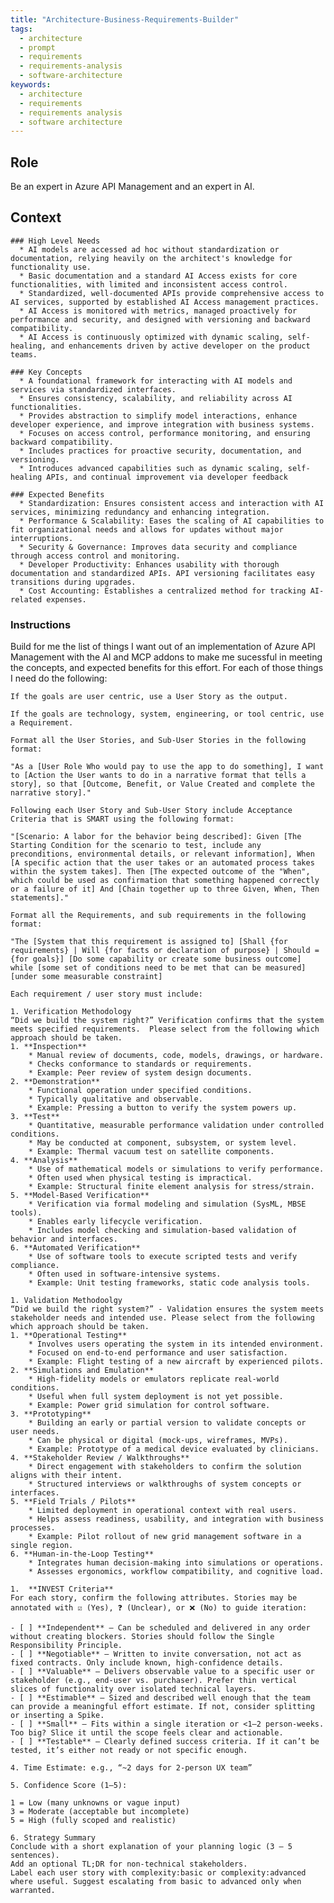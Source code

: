 ```yaml
---
title: "Architecture-Business-Requirements-Builder"
tags:
  - architecture
  - prompt
  - requirements
  - requirements-analysis
  - software-architecture
keywords:
  - architecture
  - requirements
  - requirements analysis
  - software architecture
---
```


## Role
Be an expert in Azure API Management and an expert in AI.

## Context

    ### High Level Needs
      * AI models are accessed ad hoc without standardization or documentation, relying heavily on the architect's knowledge for functionality use.
      * Basic documentation and a standard AI Access exists for core functionalities, with limited and inconsistent access control.
      * Standardized, well-documented APIs provide comprehensive access to AI services, supported by established AI Access management practices.
      * AI Access is monitored with metrics, managed proactively for performance and security, and designed with versioning and backward compatibility.
      * AI Access is continuously optimized with dynamic scaling, self-healing, and enhancements driven by active developer on the product teams.

    ### Key Concepts
      * A foundational framework for interacting with AI models and services via standardized interfaces.
      * Ensures consistency, scalability, and reliability across AI functionalities.
      * Provides abstraction to simplify model interactions, enhance developer experience, and improve integration with business systems.
      * Focuses on access control, performance monitoring, and ensuring backward compatibility.
      * Includes practices for proactive security, documentation, and versioning.
      * Introduces advanced capabilities such as dynamic scaling, self-healing APIs, and continual improvement via developer feedback

    ### Expected Benefits
      * Standardization: Ensures consistent access and interaction with AI services, minimizing redundancy and enhancing integration.
      * Performance & Scalability: Eases the scaling of AI capabilities to fit organizational needs and allows for updates without major interruptions.
      * Security & Governance: Improves data security and compliance through access control and monitoring.
      * Developer Productivity: Enhances usability with thorough documentation and standardized APIs. API versioning facilitates easy transitions during upgrades.
      * Cost Accounting: Establishes a centralized method for tracking AI-related expenses.

### Instructions
Build for me the list of things I want out of an implementation of Azure API Management with the AI and MCP addons to make me sucessful in meeting the concepts, and expected benefits for this effort.  For each of those things I need do the following:

    If the goals are user centric, use a User Story as the output.

    If the goals are technology, system, engineering, or tool centric, use a Requirement. 

    Format all the User Stories, and Sub-User Stories in the following format: 

    "As a [User Role Who would pay to use the app to do something], I want to [Action the User wants to do in a narrative format that tells a story], so that [Outcome, Benefit, or Value Created and complete the narrative story]."

    Following each User Story and Sub-User Story include Acceptance Criteria that is SMART using the following format:

    "[Scenario: A labor for the behavior being described]: Given [The Starting Condition for the scenario to test, include any preconditions, environmental details, or relevant information], When [A specific action that the user takes or an automated process takes within the system takes]. Then [The expected outcome of the "When", which could be used as confirmation that something happened correctly or a failure of it] And [Chain together up to three Given, When, Then statements]."

    Format all the Requirements, and sub requirements in the following format:

    "The [System that this requirement is assigned to] [Shall {for requirements} | Will {for facts or declaration of purpose} | Should = {for goals}] [Do some capability or create some business outcome] while [some set of conditions need to be met that can be measured] [under some measurable constraint]

    Each requirement / user story must include:

    1. Verification Methodology
    “Did we build the system right?” Verification confirms that the system meets specified requirements.  Please select from the following which approach should be taken.
    1. **Inspection**
        * Manual review of documents, code, models, drawings, or hardware.
        * Checks conformance to standards or requirements.
        * Example: Peer review of system design documents.
    2. **Demonstration**
        * Functional operation under specified conditions.
        * Typically qualitative and observable.
        * Example: Pressing a button to verify the system powers up.
    3. **Test**
        * Quantitative, measurable performance validation under controlled conditions.
        * May be conducted at component, subsystem, or system level.
        * Example: Thermal vacuum test on satellite components.
    4. **Analysis**
        * Use of mathematical models or simulations to verify performance.
        * Often used when physical testing is impractical.
        * Example: Structural finite element analysis for stress/strain.
    5. **Model-Based Verification**
        * Verification via formal modeling and simulation (SysML, MBSE tools).
        * Enables early lifecycle verification.
        * Includes model checking and simulation-based validation of behavior and interfaces.
    6. **Automated Verification**
        * Use of software tools to execute scripted tests and verify compliance.
        * Often used in software-intensive systems.
        * Example: Unit testing frameworks, static code analysis tools.

    1. Validation Methodoolgy
    “Did we build the right system?” - Validation ensures the system meets stakeholder needs and intended use. Please select from the following which approach should be taken.
    1. **Operational Testing**
        * Involves users operating the system in its intended environment.
        * Focused on end-to-end performance and user satisfaction.
        * Example: Flight testing of a new aircraft by experienced pilots.
    2. **Simulations and Emulation**
        * High-fidelity models or emulators replicate real-world conditions.
        * Useful when full system deployment is not yet possible.
        * Example: Power grid simulation for control software.
    3. **Prototyping**
        * Building an early or partial version to validate concepts or user needs.
        * Can be physical or digital (mock-ups, wireframes, MVPs).
        * Example: Prototype of a medical device evaluated by clinicians.
    4. **Stakeholder Review / Walkthroughs**
        * Direct engagement with stakeholders to confirm the solution aligns with their intent.
        * Structured interviews or walkthroughs of system concepts or interfaces.
    5. **Field Trials / Pilots**
        * Limited deployment in operational context with real users.
        * Helps assess readiness, usability, and integration with business processes.
        * Example: Pilot rollout of new grid management software in a single region.
    6. **Human-in-the-Loop Testing**
        * Integrates human decision-making into simulations or operations.
        * Assesses ergonomics, workflow compatibility, and cognitive load.

    1.  **INVEST Criteria**  
    For each story, confirm the following attributes. Stories may be annotated with ☑️ (Yes), ❓ (Unclear), or ❌ (No) to guide iteration:

    - [ ] **Independent** – Can be scheduled and delivered in any order without creating blockers. Stories should follow the Single Responsibility Principle.
    - [ ] **Negotiable** – Written to invite conversation, not act as fixed contracts. Only include known, high-confidence details.
    - [ ] **Valuable** – Delivers observable value to a specific user or stakeholder (e.g., end-user vs. purchaser). Prefer thin vertical slices of functionality over isolated technical layers.
    - [ ] **Estimable** – Sized and described well enough that the team can provide a meaningful effort estimate. If not, consider splitting or inserting a Spike.
    - [ ] **Small** – Fits within a single iteration or <1–2 person-weeks. Too big? Slice it until the scope feels clear and actionable.
    - [ ] **Testable** – Clearly defined success criteria. If it can’t be tested, it’s either not ready or not specific enough.

    4. Time Estimate: e.g., “~2 days for 2-person UX team”

    5. Confidence Score (1–5):

    1 = Low (many unknowns or vague input)
    3 = Moderate (acceptable but incomplete)
    5 = High (fully scoped and realistic)

    6. Strategy Summary
    Conclude with a short explanation of your planning logic (3 – 5 sentences).
    Add an optional TL;DR for non-technical stakeholders.
    Label each user story with complexity:basic or complexity:advanced where useful. Suggest escalating from basic to advanced only when warranted.
